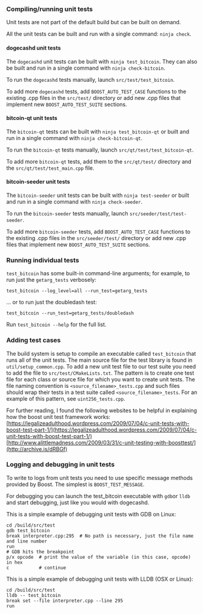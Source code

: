 ### Compiling/running unit tests

Unit tests are not part of the default build but can be built on demand.

All the unit tests can be built and run with a single command: `ninja check`.

#### dogecashd unit tests

The `dogecashd` unit tests can be built with `ninja test_bitcoin`.
They can also be built and run in a single command with `ninja check-bitcoin`.

To run the `dogecashd` tests manually, launch `src/test/test_bitcoin`.

To add more `dogecashd` tests, add `BOOST_AUTO_TEST_CASE` functions to the
existing .cpp files in the `src/test/` directory or add new .cpp files that
implement new `BOOST_AUTO_TEST_SUITE` sections.

#### bitcoin-qt unit tests

The `bitcoin-qt` tests can be built with `ninja test_bitcoin-qt` or
built and run in a single command with `ninja check-bitcoin-qt`.

To run the `bitcoin-qt` tests manually, launch `src/qt/test/test_bitcoin-qt`.

To add more `bitcoin-qt` tests, add them to the `src/qt/test/` directory and
the `src/qt/test/test_main.cpp` file.

#### bitcoin-seeder unit tests

The `bitcoin-seeder` unit tests can be built with `ninja test-seeder` or
built and run in a single command with `ninja check-seeder`.

To run the `bitcoin-seeder` tests manually, launch
`src/seeder/test/test-seeder`.

To add more `bitcoin-seeder` tests, add `BOOST_AUTO_TEST_CASE` functions to the
existing .cpp files in the `src/seeder/test/` directory or add new .cpp files
that implement new `BOOST_AUTO_TEST_SUITE` sections.

### Running individual tests

`test_bitcoin` has some built-in command-line arguments; for
example, to run just the `getarg_tests` verbosely:

    test_bitcoin --log_level=all --run_test=getarg_tests

... or to run just the doubledash test:

    test_bitcoin --run_test=getarg_tests/doubledash

Run `test_bitcoin --help` for the full list.

### Adding test cases

The build system is setup to compile an executable called `test_bitcoin`
that runs all of the unit tests. The main source file for the test library
is found in `util/setup_common.cpp`. To add a new unit test file to our
test suite you need to add the file to `src/test/CMakeLists.txt`.
The pattern is to create one test file for each class or source file for
which you want to create unit tests. The file naming convention is
`<source_filename>_tests.cpp` and such files should wrap their tests in
a test suite called `<source_filename>_tests`. For an example of this pattern,
see `uint256_tests.cpp`.

For further reading, I found the following websites to be helpful in
explaining how the boost unit test framework works:
[https://legalizeadulthood.wordpress.com/2009/07/04/c-unit-tests-with-boost-test-part-1/](https://legalizeadulthood.wordpress.com/2009/07/04/c-unit-tests-with-boost-test-part-1/)
[http://www.alittlemadness.com/2009/03/31/c-unit-testing-with-boosttest/](http://archive.is/dRBGf)

### Logging and debugging in unit tests

To write to logs from unit tests you need to use specific message methods
provided by Boost. The simplest is `BOOST_TEST_MESSAGE`.

For debugging you can launch the test_bitcoin executable with `gdb`or `lldb` and
start debugging, just like you would with dogecashd.

This is a simple example of debugging unit tests with GDB on Linux:
```
cd /build/src/test
gdb test_bitcoin
break interpreter.cpp:295  # No path is necessary, just the file name and line number
run
# GDB hits the breakpoint
p/x opcode  # print the value of the variable (in this case, opcode) in hex
c           # continue
```

This is a simple example of debugging unit tests with LLDB (OSX or Linux):
```
cd /build/src/test
lldb -- test_bitcoin
break set --file interpreter.cpp --line 295
run
```
